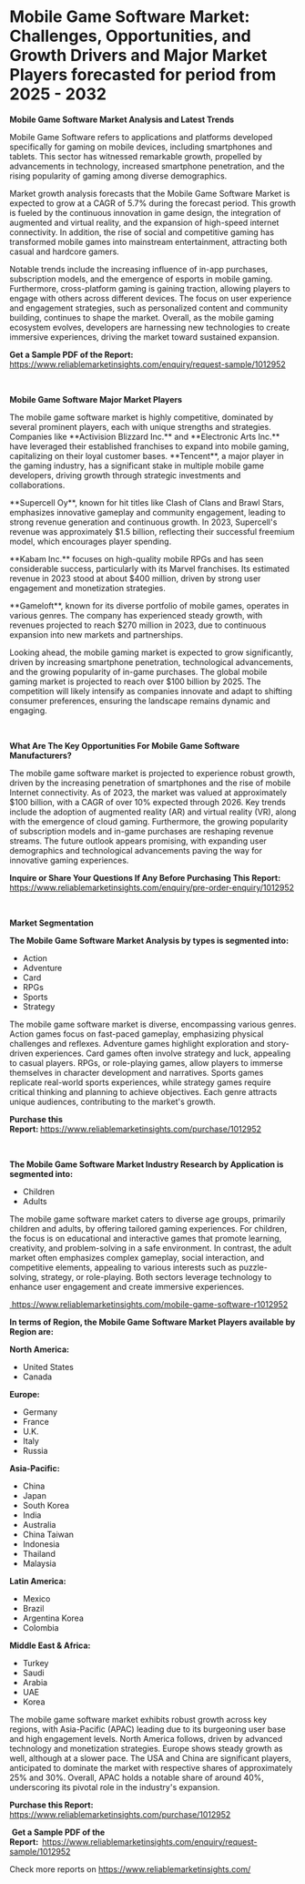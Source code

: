 <p><h1>Mobile Game Software Market: Challenges, Opportunities, and Growth Drivers and Major Market Players forecasted for period from 2025 - 2032</h1></p><p><strong>Mobile Game Software Market Analysis and Latest Trends</strong></p>
<p><p>Mobile Game Software refers to applications and platforms developed specifically for gaming on mobile devices, including smartphones and tablets. This sector has witnessed remarkable growth, propelled by advancements in technology, increased smartphone penetration, and the rising popularity of gaming among diverse demographics.</p><p>Market growth analysis forecasts that the Mobile Game Software Market is expected to grow at a CAGR of 5.7% during the forecast period. This growth is fueled by the continuous innovation in game design, the integration of augmented and virtual reality, and the expansion of high-speed internet connectivity. In addition, the rise of social and competitive gaming has transformed mobile games into mainstream entertainment, attracting both casual and hardcore gamers.</p><p>Notable trends include the increasing influence of in-app purchases, subscription models, and the emergence of esports in mobile gaming. Furthermore, cross-platform gaming is gaining traction, allowing players to engage with others across different devices. The focus on user experience and engagement strategies, such as personalized content and community building, continues to shape the market. Overall, as the mobile gaming ecosystem evolves, developers are harnessing new technologies to create immersive experiences, driving the market toward sustained expansion.</p></p>
<p><strong>Get a Sample PDF of the Report:&nbsp;</strong> <a href="https://www.reliablemarketinsights.com/enquiry/request-sample/1012952?utm_campaign=2317&utm_medium=2&utm_source=Github&utm_content=ia&utm_term=06032025&utm_id=mobile-game-software">https://www.reliablemarketinsights.com/enquiry/request-sample/1012952</a></p>
<p>&nbsp;</p>
<p><strong>Mobile Game Software Major Market Players</strong></p>
<p><p>The mobile game software market is highly competitive, dominated by several prominent players, each with unique strengths and strategies. Companies like **Activision Blizzard Inc.** and **Electronic Arts Inc.** have leveraged their established franchises to expand into mobile gaming, capitalizing on their loyal customer bases. **Tencent**, a major player in the gaming industry, has a significant stake in multiple mobile game developers, driving growth through strategic investments and collaborations.</p><p>**Supercell Oy**, known for hit titles like Clash of Clans and Brawl Stars, emphasizes innovative gameplay and community engagement, leading to strong revenue generation and continuous growth. In 2023, Supercell's revenue was approximately $1.5 billion, reflecting their successful freemium model, which encourages player spending.</p><p>**Kabam Inc.** focuses on high-quality mobile RPGs and has seen considerable success, particularly with its Marvel franchises. Its estimated revenue in 2023 stood at about $400 million, driven by strong user engagement and monetization strategies.</p><p>**Gameloft**, known for its diverse portfolio of mobile games, operates in various genres. The company has experienced steady growth, with revenues projected to reach $270 million in 2023, due to continuous expansion into new markets and partnerships.</p><p>Looking ahead, the mobile gaming market is expected to grow significantly, driven by increasing smartphone penetration, technological advancements, and the growing popularity of in-game purchases. The global mobile gaming market is projected to reach over $100 billion by 2025. The competition will likely intensify as companies innovate and adapt to shifting consumer preferences, ensuring the landscape remains dynamic and engaging.</p></p>
<p>&nbsp;</p>
<p><strong>What Are The Key Opportunities For Mobile Game Software Manufacturers?</strong></p>
<p><p>The mobile game software market is projected to experience robust growth, driven by the increasing penetration of smartphones and the rise of mobile Internet connectivity. As of 2023, the market was valued at approximately $100 billion, with a CAGR of over 10% expected through 2026. Key trends include the adoption of augmented reality (AR) and virtual reality (VR), along with the emergence of cloud gaming. Furthermore, the growing popularity of subscription models and in-game purchases are reshaping revenue streams. The future outlook appears promising, with expanding user demographics and technological advancements paving the way for innovative gaming experiences.</p></p>
<p><strong>Inquire or Share Your Questions If Any Before Purchasing This Report:</strong> <a href="https://www.reliablemarketinsights.com/enquiry/pre-order-enquiry/1012952?utm_campaign=2317&utm_medium=2&utm_source=Github&utm_content=ia&utm_term=06032025&utm_id=mobile-game-software">https://www.reliablemarketinsights.com/enquiry/pre-order-enquiry/1012952</a></p>
<p>&nbsp;</p>
<p><strong>Market Segmentation</strong></p>
<p><strong>The Mobile Game Software Market Analysis by types is segmented into:</strong></p>
<p><ul><li>Action</li><li>Adventure</li><li>Card</li><li>RPGs</li><li>Sports</li><li>Strategy</li></ul></p>
<p><p>The mobile game software market is diverse, encompassing various genres. Action games focus on fast-paced gameplay, emphasizing physical challenges and reflexes. Adventure games highlight exploration and story-driven experiences. Card games often involve strategy and luck, appealing to casual players. RPGs, or role-playing games, allow players to immerse themselves in character development and narratives. Sports games replicate real-world sports experiences, while strategy games require critical thinking and planning to achieve objectives. Each genre attracts unique audiences, contributing to the market's growth.</p></p>
<p><strong>Purchase this Report:&nbsp;</strong><a href="https://www.reliablemarketinsights.com/purchase/1012952?utm_campaign=2317&utm_medium=2&utm_source=Github&utm_content=ia&utm_term=06032025&utm_id=mobile-game-software">https://www.reliablemarketinsights.com/purchase/1012952</a></p>
<p>&nbsp;</p>
<p><strong>The Mobile Game Software Market Industry Research by Application is segmented into:</strong></p>
<p><ul><li>Children</li><li>Adults</li></ul></p>
<p><p>The mobile game software market caters to diverse age groups, primarily children and adults, by offering tailored gaming experiences. For children, the focus is on educational and interactive games that promote learning, creativity, and problem-solving in a safe environment. In contrast, the adult market often emphasizes complex gameplay, social interaction, and competitive elements, appealing to various interests such as puzzle-solving, strategy, or role-playing. Both sectors leverage technology to enhance user engagement and create immersive experiences.</p></p>
<p><a href="https://www.reliablemarketinsights.com/mobile-game-software-r1012952?utm_campaign=2317&utm_medium=2&utm_source=Github&utm_content=ia&utm_term=06032025&utm_id=mobile-game-software">&nbsp;https://www.reliablemarketinsights.com/mobile-game-software-r1012952</a></p>
<p><strong>In terms of Region, the Mobile Game Software Market Players available by Region are:</strong></p>
<p>
    <p> <strong> North America: </strong>
        <ul>
            <li>United States</li>
            <li>Canada</li>
        </ul>
        </p> 
    <p> <strong> Europe: </strong>
        <ul>
            <li>Germany</li>
            <li>France</li>
            <li>U.K.</li>
            <li>Italy</li>
            <li>Russia</li>
        </ul>
        </p> 
    <p> <strong> Asia-Pacific: </strong>
        <ul>
            <li>China</li>
            <li>Japan</li>
            <li>South Korea</li>
            <li>India</li>
            <li>Australia</li>
            <li>China Taiwan</li>
            <li>Indonesia</li>
            <li>Thailand</li>
            <li>Malaysia</li>
        </ul>
        </p> 
    <p> <strong> Latin America: </strong>
        <ul>
            <li>Mexico</li>
            <li>Brazil</li>
            <li>Argentina Korea</li>
            <li>Colombia</li>
        </ul>
        </p> 
    <p> <strong> Middle East & Africa: </strong>
        <ul>
            <li>Turkey</li>
            <li>Saudi</li>
            <li>Arabia</li>
            <li>UAE</li>
            <li>Korea</li>
        </ul>
    </p>
    </p>
<p><p>The mobile game software market exhibits robust growth across key regions, with Asia-Pacific (APAC) leading due to its burgeoning user base and high engagement levels. North America follows, driven by advanced technology and monetization strategies. Europe shows steady growth as well, although at a slower pace. The USA and China are significant players, anticipated to dominate the market with respective shares of approximately 25% and 30%. Overall, APAC holds a notable share of around 40%, underscoring its pivotal role in the industry's expansion.</p></p>
<p><strong>Purchase this Report: </strong><a href="https://www.reliablemarketinsights.com/purchase/1012952?utm_campaign=2317&utm_medium=2&utm_source=Github&utm_content=ia&utm_term=06032025&utm_id=mobile-game-software">https://www.reliablemarketinsights.com/purchase/1012952</a></p>
<p>&nbsp;<strong>Get a Sample PDF of the Report:&nbsp;&nbsp;</strong><a href="https://www.reliablemarketinsights.com/enquiry/request-sample/1012952?utm_campaign=2317&utm_medium=2&utm_source=Github&utm_content=ia&utm_term=06032025&utm_id=mobile-game-software">https://www.reliablemarketinsights.com/enquiry/request-sample/1012952</a></p>
<p><strong></strong></p>
<p>Check more reports on <a href="https://www.reliablemarketinsights.com/?utm_campaign=2317&utm_medium=2&utm_source=Github&utm_content=ia&utm_term=06032025&utm_id=mobile-game-software">https://www.reliablemarketinsights.com/</a></p>
